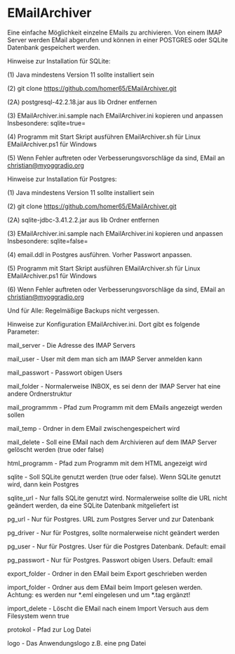 # EMailArchiver

Eine einfache Möglichkeit einzelne EMails zu archivieren.
Von einem IMAP Server werden EMail abgerufen und können in einer
POSTGRES oder SQLite Datenbank gespeichert werden.

Hinweise zur Installation für SQLite:

(1) Java mindestens Version 11 sollte installiert sein

(2) git clone https://github.com/homer65/EMailArchiver.git

(2A) postgresql-42.2.18.jar aus lib Ordner entfernen

(3) EMailArchiver.ini.sample nach EMailArchiver.ini kopieren und anpassen
    Insbesondere: sqlite=true=
    
(4) Programm mit Start Skript ausführen
    EMailArchiver.sh für Linux
    EMailArchiver.ps1 für Windows
    
(5) Wenn Fehler auftreten oder Verbesserungsvorschläge da sind,
    EMail an christian@myoggradio.org
    
Hinweise zur Installation für Postgres:

(1) Java mindestens Version 11 sollte installiert sein

(2) git clone https://github.com/homer65/EMailArchiver.git

(2A) sqlite-jdbc-3.41.2.2.jar aus lib Ordner entfernen

(3) EMailArchiver.ini.sample nach EMailArchiver.ini kopieren und anpassen
    Insbesondere: sqlite=false=
    
(4) email.ddl in Postgres ausführen. Vorher Passwort anpassen.

(5) Programm mit Start Skript ausführen
    EMailArchiver.sh für Linux
    EMailArchiver.ps1 für Windows
    
(6) Wenn Fehler auftreten oder Verbesserungsvorschläge da sind,
    EMail an christian@myoggradio.org


Und für Alle: Regelmäßige Backups nicht vergessen.


Hinweise zur Konfiguration EMailArchiver.ini. Dort gibt es folgende Parameter:

mail_server - Die Adresse des IMAP Servers

mail_user - User mit dem man sich am IMAP Server anmelden kann

mail_passwort - Passwort obigen Users

mail_folder - Normalerweise INBOX, es sei denn der IMAP Server hat eine andere Ordnerstruktur

mail_programmm - Pfad zum Programm mit dem EMails angezeigt werden sollen

mail_temp - Ordner in dem EMail zwischengespeichert wird

mail_delete - Soll eine EMail nach dem Archivieren auf dem IMAP Server gelöscht werden (true oder false)

html_programm - Pfad zum Programm mit dem HTML angezeigt wird

sqlite - Soll SQLite genutzt werden (true oder false). Wenn SQLite genutzt wird, dann kein Postgres

sqlite_url - Nur falls SQLite genutzt wird. Normalerweise sollte die URL nicht geändert werden, da eine SQLite Datenbank mitgeliefert ist

pg_url - Nur für Postgres. URL zum Postgres Server und zur Datenbank

pg_driver - Nur für Postgres, sollte normalerweise nicht geändert werden

pg_user - Nur für Postgres. User für die Postgres Datenbank. Default: email

pg_passwort - Nur für Postgres. Passwort obigen Users. Default: email

export_folder - Ordner in den EMail beim Export geschrieben werden

import_folder - Ordner aus dem EMail beim Import gelesen werden. Achtung: es werden nur *.eml  eingelesen und um *.tag ergänzt!

import_delete - Löscht die EMail nach einem Import Versuch aus dem Filesystem wenn true

protokol - Pfad zur Log Datei

logo - Das Anwendungslogo z.B. eine png Datei
